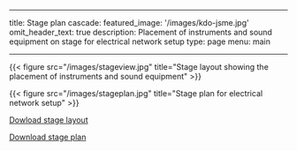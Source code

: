 
---
title: Stage plan
cascade:
  featured_image: '/images/kdo-jsme.jpg'
omit_header_text: true
description: Placement of instruments and sound equipment on stage for electrical network setup
type: page
menu: main

---



  {{< figure src="/images/stageview.jpg" title="Stage layout showing the placement of instruments and sound equipment" >}} 

  {{< figure src="/images/stageplan.jpg" title="Stage plan for electrical network setup" >}} 

  [Dowload stage layout](/images/stageview.jpg)

  [Download stage plan](/images/stageplan.jpg)


